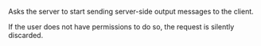 Asks the server to start sending server-side output messages to the client.

If the user does not have permissions to do so, the request is silently discarded.